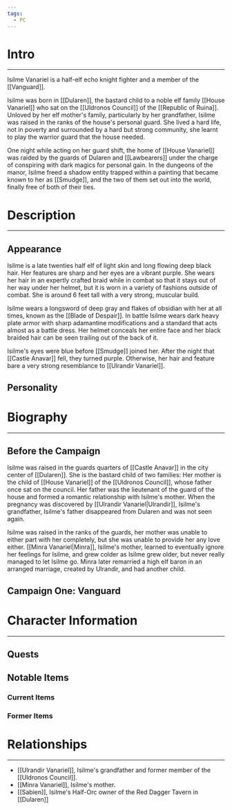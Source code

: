 ```yaml
---
tags:
  - PC
---
```

# Intro
---
Isilme Vanariel is a half-elf echo knight fighter and a member of the [[Vanguard]].

Isilme was born in [[Dularen]], the bastard child to a noble elf family [[House Vanariel]] who sat on the [[Uldronos Council]] of the [[Republic of Ruina]]. Unloved by her elf mother's family, particularly by her grandfather, Isilme was raised in the ranks of the house's personal guard. She lived a hard life, not in poverty and surrounded by a hard but strong community, she learnt to play the warrior guard that the house needed.

One night while acting on her guard shift, the home of [[House Vanariel]] was raided by the guards of Dularen and [[Lawbearers]] under the charge of conspiring with dark magics for personal gain. In the dungeons of the manor, Isilme freed a shadow entity trapped within a painting that became known to her as [[Smudge]], and the two of them set out into the world, finally free of both of their ties.
# Description
---
## Appearance
Isilme is a late twenties half elf of light skin and long flowing deep black hair. Her features are sharp and her eyes are a vibrant purple. She wears her hair in an expertly crafted braid while in combat so that it stays out of her way under her helmet, but it is worn in a variety of fashions outside of combat. She is around 6 feet tall with a very strong, muscular build.

Isilme wears a longsword of deep gray and flakes of obsidian with her at all times, known as the [[Blade of Despair]]. In battle Isilme wears dark heavy plate armor with sharp adamantine modifications and a standard that acts almost as a battle dress. Her helmet conceals her entire face and her black braided hair can be seen trailing out of the back of it.

Isilme's eyes were blue before [[Smudge]] joined her. After the night that [[Castle Anavar]] fell, they turned purple. Otherwise, her hair and feature bare a very strong resemblance to [[Ulrandir Vanariel]].
## Personality
# Biography
---
## Before the Campaign
Isilme was raised in the guards quarters of [[Castle Anavar]] in the city center of [[Dularen]]. She is the bastard child of two families: Her mother is the child of [[House Vanariel]] of the [[Uldronos Council]], whose father once sat on the council. Her father was the lieutenant of the guard of the house and formed a romantic relationship with Isilme's mother. When the pregnancy was discovered by [[Ulrandir Vanariel|Ulrandir]], Isilme's grandfather, Isilme's father disappeared from Dularen and was not seen again. 

Isilme was raised in the ranks of the guards, her mother was unable to either part with her completely, but she was unable to provide her any love either. [[Minra Vanariel|Minra]], Isilme's mother, learned to eventually ignore her feelings for Isilme, and grew colder as Isilme grew older, but never really managed to let Isilme go. Minra later remarried a high elf baron in an arranged marriage, created by Ulrandir, and had another child.

## Campaign One: Vanguard
# Character Information
---
## Quests
## Notable Items
### Current Items
### Former Items
# Relationships
---
- [[Ulrandir Vanariel]], Isilme's grandfather and former member of the [[Uldronos Council]].
- [[Minra Vanariel]], Isilme's mother.
- [[Sabien]], Isilme's Half-Orc owner of the Red Dagger Tavern in [[Dularen]]